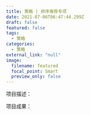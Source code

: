 ```yaml
---
title: 策略 | 排序推荐专项
date: 2021-07-06T06:47:44.299Z
draft: false
featured: false
tags:
  - 策略
categories:
  - 策略
external_link: "null"
image:
  filename: featured
  focal_point: Smart
  preview_only: false
---
```

项目描述：



项目成果：
